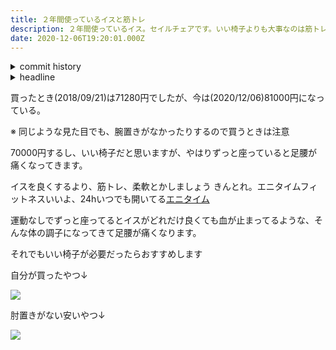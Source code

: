 ```yaml
---
title: ２年間使っているイスと筋トレ
description: ２年間使っているイス。セイルチェアです。いい椅子よりも大事なのは筋トレだなと最近は思ってます
date: 2020-12-06T19:20:01.000Z
---
```

<!-- history area start -->
<details><summary>commit history</summary><div><ol>
<li>2020/12/06 19:18:32 3e4a49a</li>
<li>2020/12/06 19:15:29 2933df3</li>
<li>2020/12/06 19:14:42 9b59f82</li>
</ol></div></details>
<!-- history area end -->
<!-- toc area start -->
<details><summary>headline</summary><div>

<!-- toc -->



<!-- tocstop -->

</div></details>

<!-- toc area end -->

買ったとき(2018/09/21)は71280円でしたが、今は(2020/12/06)81000円になっている。

※ 同じような見た目でも、腕置きがなかったりするので買うときは注意

70000円するし、いい椅子だと思いますが、やはりずっと座っていると足腰が痛くなってきます。

イスを良くするより、筋トレ、柔軟とかしましょう
きんとれ。エニタイムフィットネスいいよ、24hいつでも開いてる[エニタイム](https://www.anytimefitness.co.jp/)

運動なしでずっと座ってるとイスがどれだけ良くても血が止まってるような、そんな体の調子になってきて足腰が痛くなります。

それでもいい椅子が必要だったらおすすめします

自分が買ったやつ↓

<a notChange href="https://www.amazon.co.jp/gp/product/B0053O5I3M/ref=as_li_ss_il?ie=UTF8&psc=1&linkCode=li2&tag=kajirikajiri-22&linkId=f8a0edc75494a9e2c3afe3d47fa9a4d7&language=ja_JP" target="_blank"><img border="0" src="//ws-fe.amazon-adsystem.com/widgets/q?_encoding=UTF8&ASIN=B0053O5I3M&Format=_SL160_&ID=AsinImage&MarketPlace=JP&ServiceVersion=20070822&WS=1&tag=kajirikajiri-22&language=ja_JP" ></a><img src="https://ir-jp.amazon-adsystem.com/e/ir?t=kajirikajiri-22&language=ja_JP&l=li2&o=9&a=B0053O5I3M" width="1" height="1" border="0" alt="" style="border:none !important; margin:0px !important;" />

肘置きがない安いやつ↓

<a notChange href="https://www.amazon.co.jp/%E3%83%8F%E3%83%BC%E3%83%9E%E3%83%B3%E3%83%9F%E3%83%A9%E3%83%BC-%E3%82%BB%E3%82%A4%E3%83%AB%E3%83%81%E3%82%A7%E3%82%A2-%E3%82%A2%E3%83%BC%E3%83%A0%E3%83%AC%E3%82%B9-%E3%83%95%E3%83%AC%E3%83%BC%E3%83%A0-AS1YA22NAN265BB981H09/dp/B085WD7S5Y/ref=as_li_ss_il?_encoding=UTF8&pd_rd_i=B085WD7S5Y&pd_rd_r=a5e96597-f15a-42cc-9e9a-edd6f7fdc050&pd_rd_w=Jjm2l&pd_rd_wg=f45pv&pf_rd_p=2149407b-0896-4053-a80d-baa280ae868a&pf_rd_r=XR0R2EBRCD5RB47DHSMJ&psc=1&refRID=XR0R2EBRCD5RB47DHSMJ&linkCode=li2&tag=kajirikajiri-22&linkId=87e7b41f5f16e892da2200692d121993&language=ja_JP" target="_blank"><img border="0" src="//ws-fe.amazon-adsystem.com/widgets/q?_encoding=UTF8&ASIN=B085WD7S5Y&Format=_SL160_&ID=AsinImage&MarketPlace=JP&ServiceVersion=20070822&WS=1&tag=kajirikajiri-22&language=ja_JP" ></a><img src="https://ir-jp.amazon-adsystem.com/e/ir?t=kajirikajiri-22&language=ja_JP&l=li2&o=9&a=B085WD7S5Y" width="1" height="1" border="0" alt="" style="border:none !important; margin:0px !important;" />



